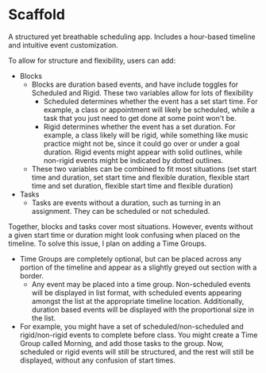 # Scaffold

A structured yet breathable scheduling app. Includes a hour-based timeline and intuitive event customization.

To allow for structure and flexibility, users can add:
- Blocks
  - Blocks are duration based events, and have include toggles for Scheduled and Rigid. These two variables allow for lots of flexibility
    - Scheduled determines whether the event has a set start time. For example, a class or appointment will likely be scheduled, while a task that you just need to get done at some point won't be.
    - Rigid determines whether the event has a set duration. For example, a class likely will be rigid, while something like music practice might not be, since it could go over or under a goal duration. Rigid events might appear with solid outlines, while non-rigid events might be indicated by dotted outlines.
  - These two variables can be combined to fit most situations (set start time and duration, set start time and flexible duration, flexible start time and set duration, flexible start time and flexible duration)
- Tasks
  - Tasks are events without a duration, such as turning in an assignment. They can be scheduled or not scheduled.
 
Together, blocks and tasks cover most situations. However, events without a given start time or duration might look confusing when placed on the timeline. To solve this issue, I plan on adding a Time Groups.
- Time Groups are completely optional, but can be placed across any portion of the timeline and appear as a slightly greyed out section with a border.
  - Any event may be placed into a time group. Non-scheduled events will be displayed in list format, with scheduled events appearing amongst the list at the appropriate timeline location. Additionally, duration based events will be displayed with the proportional size in the list.
- For example, you might have a set of scheduled/non-scheduled and rigid/non-rigid events to complete before class. You might create a Time Group called Morning, and add those tasks to the group. Now, scheduled or rigid events will still be structured, and the rest will still be displayed, without any confusion of start times.
